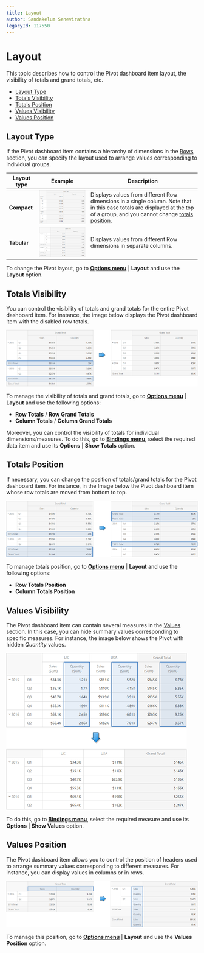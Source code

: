 ```yaml
---
title: Layout
author: Sandakelum Senevirathna
legacyId: 117550
---
```

# Layout
This topic describes how to control the Pivot dashboard item layout, the visibility of totals and grand totals, etc.
* [Layout Type](#layouttype)
* [Totals Visibility](#totalsvisibility)
* [Totals Position](#totalsposition)
* [Values Visibility](#valuesvisibility)
* [Values Position](#valuesposition)

## <a name="layouttype"/>Layout Type
If the Pivot dashboard item contains a hierarchy of dimensions in the [Rows](providing-data.md) section, you can specify the layout used to arrange values corresponding to individual groups.

| Layout type | Example | Description |
|---|---|---|
| **Compact** | ![WebPivot_LayoutCompact](../../../../images/img127806.png) | Displays values from different Row dimensions in a single column. Note that in this case totals are displayed at the top of a group, and you cannot change [totals position](#totalsposition). |
| **Tabular** | ![WebPivot_LayoutTabular](../../../../images/img127807.png) | Displays values from different Row dimensions in separate columns. |

To change the Pivot layout, go to **[Options menu](../../ui-elements/dashboard-item-menu.md)** | **Layout** and use the **Layout** option.

## <a name="totalsvisibility"/>Totals Visibility
You can control the visibility of totals and grand totals for the entire Pivot dashboard item. For instance, the image below displays the Pivot dashboard item with the disabled row totals.

![WebPivot_DisableRowTotals_Example](../../../../images/img127808.png)

To manage the visibility of totals and grand totals, go to **[Options menu](../../ui-elements/dashboard-item-menu.md)** | **Layout** and use the following options:
* **Row Totals** / **Row Grand Totals**
* **Column Totals** / **Column Grand Totals**

Moreover, you can control the visibility of totals for individual dimensions/measures. To do this, go to **[Bindings menu](../../ui-elements/dashboard-item-menu.md)**, select the required data item and use its **Options** | **Show Totals** option.

## <a name="totalsposition"/>Totals Position
If necessary, you can change the position of totals/grand totals for the Pivot dashboard item. For instance, in the Image below the Pivot dashboard item whose row totals are moved from bottom to top.

![WebPivot_RowTotals_Bottom_Top](../../../../images/img127809.png)

To manage totals position, go to **[Options menu](../../ui-elements/dashboard-item-menu.md)** | **Layout** and use the following options:
* **Row Totals Position**
* **Column Totals Position**

## <a name="valuesvisibility"/>Values Visibility
The Pivot dashboard item can contain several measures in the [Values](providing-data.md) section. In this case, you can hide summary values corresponding to specific measures. For instance, the image below shows the Pivot with hidden _Quantity_ values.

![WebPivot_ValuesVisibility](../../../../images/img127811.png)

To do this, go to **[Bindings menu](../../ui-elements/dashboard-item-menu.md)**, select the required measure and use its **Options** | **Show Values** option.

## <a name="valuesposition"/>Values Position
The Pivot dashboard item allows you to control the position of headers used to arrange summary values corresponding to different measures. For instance, you can display values in columns or in rows.

![WebPivot_ValuesPosition](../../../../images/img127810.png)

To manage this position, go to **[Options menu](../../ui-elements/dashboard-item-menu.md)** | **Layout** and use the **Values Position** option.